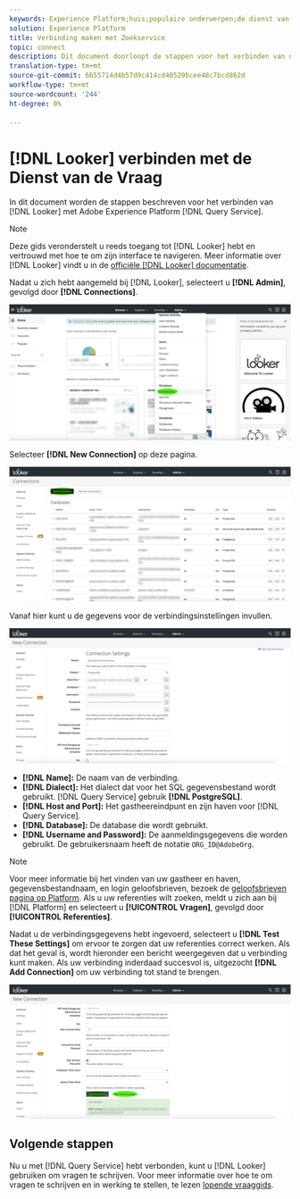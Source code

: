 ```yaml
---
keywords: Experience Platform;huis;populaire onderwerpen;de dienst van de Vraag;de vraagdienst;Leider;Leider;verbindt met de vraagdienst;
solution: Experience Platform
title: Verbinding maken met Zoekservice
topic: connect
description: Dit document doorloopt de stappen voor het verbinden van de Teller met de Dienst van de Vraag van Adobe Experience Platform.
translation-type: tm+mt
source-git-commit: 6655714d4b57d9c414cd40529bcee48c7bcd862d
workflow-type: tm+mt
source-wordcount: '244'
ht-degree: 0%

---
```



# [!DNL Looker] verbinden met de Dienst van de Vraag

In dit document worden de stappen beschreven voor het verbinden van [!DNL Looker] met Adobe Experience Platform [!DNL Query Service].

>[!NOTE]
>
> Deze gids veronderstelt u reeds toegang tot [!DNL Looker] hebt en vertrouwd met hoe te om zijn interface te navigeren. Meer informatie over [!DNL Looker] vindt u in de [officiële [!DNL Looker] documentatie](https://docs.looker.com/).

Nadat u zich hebt aangemeld bij [!DNL Looker], selecteert u **[!DNL Admin]**, gevolgd door **[!DNL Connections]**.

![](../images/clients/looker/click-admin-connections.png)

Selecteer **[!DNL New Connection]** op deze pagina.

![](../images/clients/looker/click-new-connection.png)

Vanaf hier kunt u de gegevens voor de verbindingsinstellingen invullen.

![](../images/clients/looker/new-connection.png)

- **[!DNL Name]:** De naam van de verbinding.
- **[!DNL Dialect]:** Het dialect dat voor het SQL gegevensbestand wordt gebruikt. [!DNL Query Service] gebruik  **[!DNL PostgreSQL]**.
- **[!DNL Host and Port]:** Het gastheereindpunt en zijn haven voor  [!DNL Query Service].
- **[!DNL Database]:** De database die wordt gebruikt.
- **[!DNL Username and Password]:** De aanmeldingsgegevens die worden gebruikt. De gebruikersnaam heeft de notatie `ORG_ID@AdobeOrg`.

>[!NOTE]
>
>Voor meer informatie bij het vinden van uw gastheer en haven, gegevensbestandnaam, en login geloofsbrieven, bezoek de [geloofsbrieven pagina op Platform](https://platform.adobe.com/query/configuration). Als u uw referenties wilt zoeken, meldt u zich aan bij [!DNL Platform] en selecteert u **[!UICONTROL Vragen]**, gevolgd door **[!UICONTROL Referenties]**.

Nadat u de verbindingsgegevens hebt ingevoerd, selecteert u **[!DNL Test These Settings]** om ervoor te zorgen dat uw referenties correct werken. Als dat het geval is, wordt hieronder een bericht weergegeven dat u verbinding kunt maken. Als uw verbinding inderdaad succesvol is, uitgezocht **[!DNL Add Connection]** om uw verbinding tot stand te brengen.

![](../images/clients/looker/click-test-connection.png)

## Volgende stappen

Nu u met [!DNL Query Service] hebt verbonden, kunt u [!DNL Looker] gebruiken om vragen te schrijven. Voor meer informatie over hoe te om vragen te schrijven en in werking te stellen, te lezen [lopende vraaggids](../best-practices/writing-queries.md).